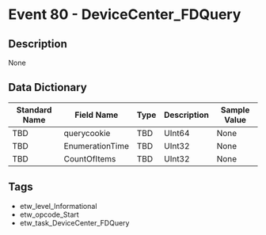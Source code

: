 # Event 80 - DeviceCenter_FDQuery

## Description
None

## Data Dictionary
|Standard Name|Field Name|Type|Description|Sample Value|
|---|---|---|---|---|
|TBD|querycookie|TBD|UInt64|None|None|
|TBD|EnumerationTime|TBD|UInt32|None|None|
|TBD|CountOfItems|TBD|UInt32|None|None|

## Tags
* etw_level_Informational
* etw_opcode_Start
* etw_task_DeviceCenter_FDQuery
